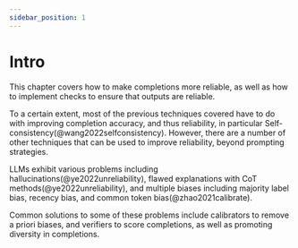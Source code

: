 ```yaml
---
sidebar_position: 1
---
```


# Intro

This chapter covers how to make completions more reliable, as well as how to 
implement checks to ensure that outputs are reliable. 

To a certain extent, most
of the previous techniques covered have to do with improving completion
accuracy, and thus reliability, in particular Self-consistency(@wang2022selfconsistency).
However, there are a number of other techniques that can be used to improve reliability,
beyond prompting strategies.

LLMs exhibit various problems including hallucinations(@ye2022unreliability), 
flawed explanations with CoT methods(@ye2022unreliability), and multiple biases
including majority label bias, recency bias, and common token bias(@zhao2021calibrate).

Common solutions to some of these problems include calibrators to remove a priori biases,
and verifiers to score completions, as well as promoting diversity in completions.
